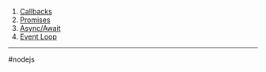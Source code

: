 1. [Callbacks](callbacks_nodejs.md)
2. [Promises](promises_nodejs.md)
3. [Async/Await](async_await_nodejs.md)
4. [Event Loop](nodejs_event_loop.md)
- - - 
#nodejs 